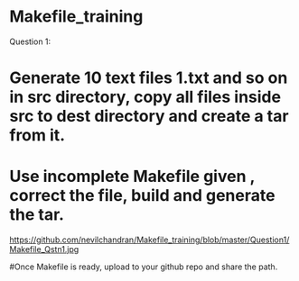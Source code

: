 # Makefile_training

Question 1:

# Generate 10 text files 1.txt and so on  in src directory, copy all files inside src to dest directory and create  a tar from it.

# Use  incomplete Makefile given , correct the file, build and generate the tar.

https://github.com/nevilchandran/Makefile_training/blob/master/Question1/Makefile_Qstn1.jpg

#Once Makefile is ready, upload to your github repo and share the path.
